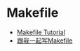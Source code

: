 # Makefile
* [Makefile Tutorial](https://makefiletutorial.com/)
* [跟我一起写Makefile](https://seisman.github.io/how-to-write-makefile/index.html)